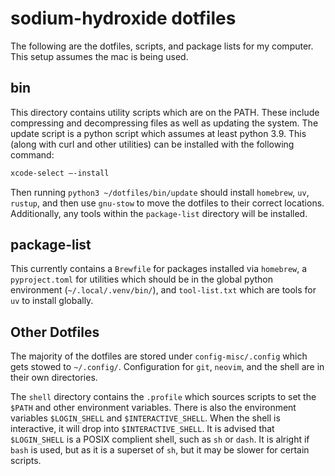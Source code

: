 # sodium-hydroxide dotfiles

The following are the dotfiles, scripts, and package lists for my computer.
This setup assumes the mac is being used.

## bin

This directory contains utility scripts which are on the PATH. These include
compressing and decompressing files as well as updating the system. The update
script is a python script which assumes at least python 3.9. This (along with
curl and other utilities) can be installed with the following command:

```sh
xcode-select –-install
```

Then running `python3 ~/dotfiles/bin/update` should install `homebrew`, `uv`,
`rustup`, and then use `gnu-stow` to move the dotfiles to their correct
locations. Additionally, any tools within the `package-list` directory will be
installed.

## package-list

This currently contains a `Brewfile` for packages installed via `homebrew`,
a `pyproject.toml` for utilities which should be in the global python
environment (`~/.local/.venv/bin/`), and `tool-list.txt` which are tools for
`uv` to install globally.

## Other Dotfiles

The majority of the dotfiles are stored under `config-misc/.config` which gets
stowed to `~/.config/`. Configuration for `git`, `neovim`, and the shell are in
their own directories.

The `shell` directory contains the `.profile` which sources scripts to set the
`$PATH` and other environment variables. There is also the environment variables
`$LOGIN_SHELL` and `$INTERACTIVE_SHELL`. When the shell is interactive, it will
drop into `$INTERACTIVE_SHELL`. It is advised that `$LOGIN_SHELL` is a POSIX
complient shell, such as `sh` or `dash`. It is alright if `bash` is used, but as
it is a superset of `sh`, but it may be slower for certain scripts.
